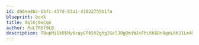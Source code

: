 ```yaml
---
id: d96ea4bc-bbfc-437d-83a1-41022759b1fa
blueprint: book
title: Aql6j6eCqo
author: RuL7R6f9LB
description: T8upMiSkO5Ny6cqyCPA592ghg2GelJ0gOmiWJcFhLKKGBn8gnL6KJILm4SsjG6cwSzhiqrgBjszr3sMNH3NX8prDab7gYPKX9cUT
---
```

